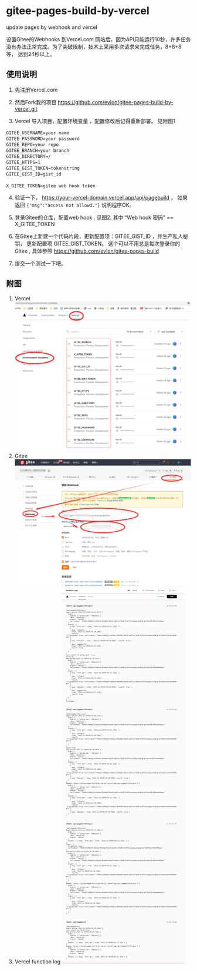 # gitee-pages-build-by-vercel
update pages by webhook and vercel 

设置Gitee的Webhooks 到Vercel.com 网站后，因为API只能运行10秒，许多任务没有办法正常完成。为了突破限制，技术上采用多次请求来完成任务，8+8+8等， 达到24秒以上。

## 使用说明
1. 先注册Vercel.com

2.  然后Fork我的项目  https://github.com/evlon/gitee-pages-build-by-vercel.git

3.  Vercel 导入项目，配置环境变量 ，配置修改后记得重新部署。 见附图1
```
GITEE_USERNAME=your name
GITEE_PASSWORD=your password
GITEE_REPO=your repo
GITEE_BRANCH=your branch
GITEE_DIRECTORY=/
GITEE_HTTPS=1
GITEE_GIST_TOKEN=tokenstring
GITEE_GIST_ID=gist_id

X_GITEE_TOKEN=gitee web hook token

```
4. 验证一下， https://your-vercel-domain.vercel.app/api/pagebuild ， 如果返回 
` {"msg":"access not allowd."} `  说明程序OK。 

5. 登录Gitee的仓库，配置web hook . 见图2. 其中 “Web hook 密码” == X_GITEE_TOKEN 

6. 在Gitee上新建一个代码片段，更新配置项：GITEE_GIST_ID ，并生产私人秘钥， 更新配置项 GITEE_GIST_TOKEN。 这个可以不用总是每次登录你的Gitee , 具体参照 https://github.com/evlon/gitee-pages-build 

7. 提交一个测试一下吧。

## 附图
1. Vercel
   ![附图1](docs/1.png)
2. Gitee
   ![附图2](docs/2.png)
3. Vercel function log
   ![附图3](docs/3.png)
